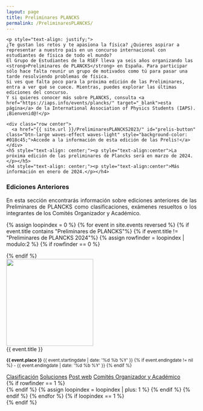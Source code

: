 ```yaml
---
layout: page
title: Preliminares PLANCKS
permalink: /PreliminaresPLANCKS/
---
```



<div class="section">

<!-- INTRODUCCIÓN -->
    <p style="text-align: justify;">
    ¿Te gustan los retos y te apasiona la física? ¿Quieres aspirar a representar a nuestro país en un concurso internacional con estudiantes de física de todo el mundo?
    El Grupo de Estudiantes de la RSEF lleva ya seis años organizando las <strong>Preliminares de PLANCKS</strong> en España. Para participar sólo hace falta reunir un grupo de motivados como tú para pasar una tarde resolviendo problemas de física.
    Si ves que falta poco para la próxima edición de las Preliminares, entra a ver qué se cuece. Mientras, puedes explorar las últimas ediciones del concurso.
    Y si quieres conocer más sobre PLANCKS, consulta <a href="https://iaps.info/events/plancks/" target="_blank">esta página</a> de la International Association of Physics Students (IAPS). ¡Bienvenid@!</p>

    <div class="row center">
      <a href="{{ site.url }}/PreliminaresPLANCKS2023/" id="prelis-button" class="btn-large waves-effect waves-light" style="background-color: #018c45;">Accede a la información de esta edición de las Prelis!</a>
    </div>    
    <h5 style="text-align: center;"><p style="text-align:center">La próxima edición de las preliminares de Plancks será en marzo de 2024.</p></h5>
    <h4 style="text-align: center;"><p style="text-align:center">Más información en enero de 2024.</p></h4>

<!-- EDICIONES ANTERIORES -->
  <div class="section" id="ediciones-anteriores">
    <h3 id="EdicionesAnteriores">Ediciones Anteriores</h3>
    <p style="text-align: justify;">En esta sección encontrarás información sobre ediciones anteriores de las Preliminares de PLANCKS como clasificaciones, exámenes resueltos o los integrantes de los Comités Organizador y Académico.</p>

  {% assign loopindex = 0 %}
  {% for event in site.events reversed %}
  {% if event.title contains "Preliminares de PLANCKS"%}
  {% if event.title != "Preliminares de PLANCKS 2024"%}
  {% assign rowfinder = loopindex | modulo:2 %}
  {% if rowfinder == 0 %}
    <div class="row">
  {% endif %}
    <div class="col s12 m6">
      <div class="card horizontal">
        <div class="card-image">
          <img style="height: 230px; object-fit: cover;" src="{{ event.cover }}">
        </div>
        <div class="card-content">
          <span class="card-title grey-text text-darken-4">{{ event.title }}</span>
          <p><small><b>{{ event.place }}</b> {{ event.startingdate | date: '%d %b %Y' }} {% if event.endingdate != nil %} - {{ event.endingdate | date: '%d %b %Y' }}                    {% endif %} </small></p>
        </div>
        <div class="card-action">
          <a href="{{ event.ranking }}" target="_blank">Clasificación</a>
          <a href="{{ event.exam }}" target="_blank">Soluciones</a>
          <a href="{{ event.url }}">Post web</a>
          <a href="{{ event.comm }}">Comités Organizador y Académico</a>
        </div>
      </div>
    </div>
  {% if rowfinder == 1 %}
    </div>
  {% endif %}
  {% assign loopindex = loopindex | plus: 1 %}
  {% endif %}
  {% endif %}
  {% endfor %}
  {% if loopindex == 1 %}
    </div>
  {% endif %}



<!-- TIMER SCRIPT -->
<script>
  // Set the date we're counting down to
  var countDownDate = new Date("Feb 26, 2022 23:59:59").getTime();

  // Update the count down every 1 second
  var x = setInterval(function() {

    // Get today's date and time
    var now = new Date().getTime();

    // Find the distance between now and the count down date
    var distance = countDownDate - now;

    // Time calculations for days, hours, minutes and seconds
    var days = Math.floor(distance / (1000 * 60 * 60 * 24));
    var hours = Math.floor((distance % (1000 * 60 * 60 * 24)) / (1000 * 60 * 60));
    var minutes = Math.floor((distance % (1000 * 60 * 60)) / (1000 * 60));
    var seconds = Math.floor((distance % (1000 * 60)) / 1000);

    // Output the result in an element with id="countdown"
    document.getElementById("countdown").innerHTML = days + "d " + hours + "h "
    + minutes + "m " + seconds + "s ";

    // If the count down is over, write some text
    if (distance < 0) {
      clearInterval(x);
      document.getElementById("countdown").innerHTML = "INSCRIPCIONES CERRADAS";
    }
  }, 1000);
</script>
